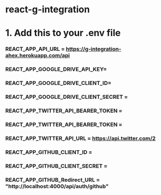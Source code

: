 # react-g-integration

# 1. Add this to your .env file

###  REACT_APP_API_URL = https://g-integration-ahex.herokuapp.com/api 
###  REACT_APP_GOOGLE_DRIVE_API_KEY=
###  REACT_APP_GOOGLE_DRIVE_CLIENT_ID=
###  REACT_APP_GOOGLE_DRIVE_CLIENT_SECRET = 
###  REACT_APP_TWITTER_API_BEARER_TOKEN = 
###  REACT_APP_TWITTER_API_BEARER_TOKEN = 
###  REACT_APP_TWITTER_API_URL = https://api.twitter.com/2
###  REACT_APP_GITHUB_CLIENT_ID =
###  REACT_APP_GITHUB_CLIENT_SECRET = 
###  REACT_APP_GITHUB_Redirect_URL = "http://localhost:4000/api/auth/github"
